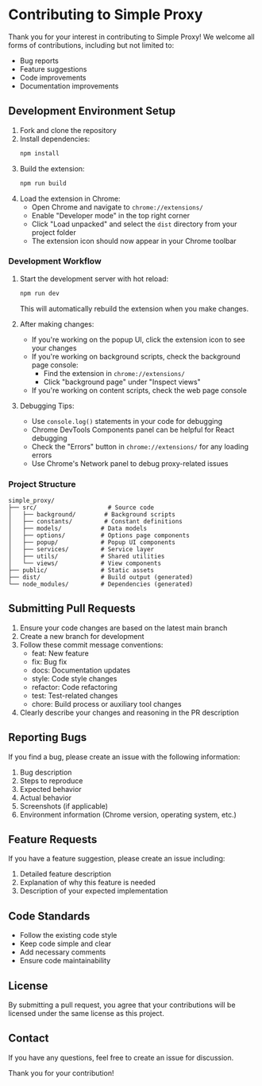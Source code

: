 # Contributing to Simple Proxy

Thank you for your interest in contributing to Simple Proxy! We welcome all forms of contributions, including but not limited to:

- Bug reports
- Feature suggestions
- Code improvements
- Documentation improvements

## Development Environment Setup

1. Fork and clone the repository
2. Install dependencies:
   ```bash
   npm install
   ```
3. Build the extension:
   ```bash
   npm run build
   ```
4. Load the extension in Chrome:
   - Open Chrome and navigate to `chrome://extensions/`
   - Enable "Developer mode" in the top right corner
   - Click "Load unpacked" and select the `dist` directory from your project folder
   - The extension icon should now appear in your Chrome toolbar

### Development Workflow

1. Start the development server with hot reload:
   ```bash
   npm run dev
   ```
   This will automatically rebuild the extension when you make changes.

2. After making changes:
   - If you're working on the popup UI, click the extension icon to see your changes
   - If you're working on background scripts, check the background page console:
     - Find the extension in `chrome://extensions/`
     - Click "background page" under "Inspect views"
   - If you're working on content scripts, check the web page console

3. Debugging Tips:
   - Use `console.log()` statements in your code for debugging
   - Chrome DevTools Components panel can be helpful for React debugging
   - Check the "Errors" button in `chrome://extensions/` for any loading errors
   - Use Chrome's Network panel to debug proxy-related issues

### Project Structure

```
simple_proxy/
├── src/                    # Source code
│   ├── background/        # Background scripts
│   ├── constants/         # Constant definitions
│   ├── models/           # Data models
│   ├── options/          # Options page components
│   ├── popup/            # Popup UI components
│   ├── services/         # Service layer
│   ├── utils/            # Shared utilities
│   └── views/            # View components
├── public/               # Static assets
├── dist/                 # Build output (generated)
└── node_modules/         # Dependencies (generated)
```

## Submitting Pull Requests

1. Ensure your code changes are based on the latest main branch
2. Create a new branch for development
3. Follow these commit message conventions:
   - feat: New feature
   - fix: Bug fix
   - docs: Documentation updates
   - style: Code style changes
   - refactor: Code refactoring
   - test: Test-related changes
   - chore: Build process or auxiliary tool changes
4. Clearly describe your changes and reasoning in the PR description

## Reporting Bugs

If you find a bug, please create an issue with the following information:

1. Bug description
2. Steps to reproduce
3. Expected behavior
4. Actual behavior
5. Screenshots (if applicable)
6. Environment information (Chrome version, operating system, etc.)

## Feature Requests

If you have a feature suggestion, please create an issue including:

1. Detailed feature description
2. Explanation of why this feature is needed
3. Description of your expected implementation

## Code Standards

- Follow the existing code style
- Keep code simple and clear
- Add necessary comments
- Ensure code maintainability

## License

By submitting a pull request, you agree that your contributions will be licensed under the same license as this project.

## Contact

If you have any questions, feel free to create an issue for discussion.

Thank you for your contribution!
